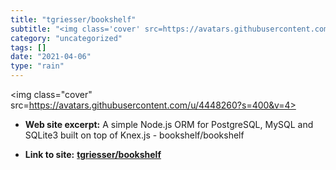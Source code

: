 ```yaml
---
title: "tgriesser/bookshelf"
subtitle: "<img class='cover' src=https://avatars.githubusercontent.com/u/4448260?s=400&v=4>"
category: "uncategorized"
tags: []
date: "2021-04-06"
type: "rain"
---
```

<img class="cover" src=https://avatars.githubusercontent.com/u/4448260?s=400&v=4>



* **Web site excerpt:** A simple Node.js ORM for PostgreSQL, MySQL and SQLite3 built on top of Knex.js - bookshelf/bookshelf

* **Link to site:** **[tgriesser/bookshelf](https://github.com/tgriesser/bookshelf)**